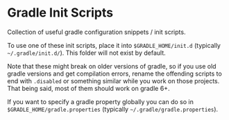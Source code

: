 # Gradle Init Scripts

Collection of useful gradle configuration snippets / init scripts.

To use one of these init scripts, place it into `$GRADLE_HOME/init.d` (typically `~/.gradle/init.d/`). This folder will not exist by default.

Note that these might break on older versions of gradle, so if you use old gradle versions and get compilation errors, rename the offending scripts to end with `.disabled` or something similar while you work on those projects. That being said, most of them should work on gradle 6+.

If you want to specify a gradle property globally you can do so in `$GRADLE_HOME/gradle.properties` (typically `~/.gradle/gradle.properties`).

